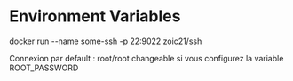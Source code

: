 # Environment Variables

docker run --name some-ssh -p 22:9022 zoic21/ssh

Connexion par default : root/root changeable si vous configurez la variable ROOT_PASSWORD